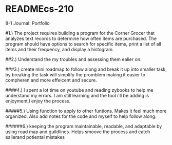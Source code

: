 # READMEcs-210
8-1 Journal: Portfolio

#1.) The project requires building a program for the Corner Grocer that analyzes text records to determine how often items are purchased. The program should have options to search for specific items, print a list of all items and their frequency, and display a histogram. 

##2.) Understand the my troubles and assessing them ealier on. 

###3.) create mini roadmap to follow along and break it up into smaller task, by breaking the task will simplify the promblem making it easier to compheren and more effeicent and secure. 

####4.) I spent a lot time on youtube and reading zybooks to help me understand my errors. I am still learning and the tool i'll be adding is enjoyment,I enjoy the process.

#####5.) Using function to apply to other funtions. Makes it feel much more organized. Also add notes for the code and myself to help follow along.

######6.) keeping the program maintainable, readable, and adaptable by using road map and guildlines. Helps smoove the process and catch ealierand potiental mistakes 
